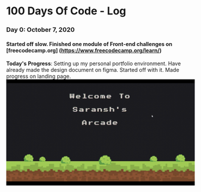 # 100 Days Of Code - Log

### Day 0: October 7, 2020

#### Started off slow. Finished one module of Front-end challenges on [freecodecamp.org] (https://www.freecodecamp.org/learn/)

**Today's Progress**: Setting up my personal portfolio environment. Have already made the design document on figma. Started off with it. Made progress on landing page.
![Day 0 Progress](https://github.com/saranshseth93/100-days-of-code/blob/Saransh-Patch-1/Github-Assets/Saransh-s-Arcade.gif)
